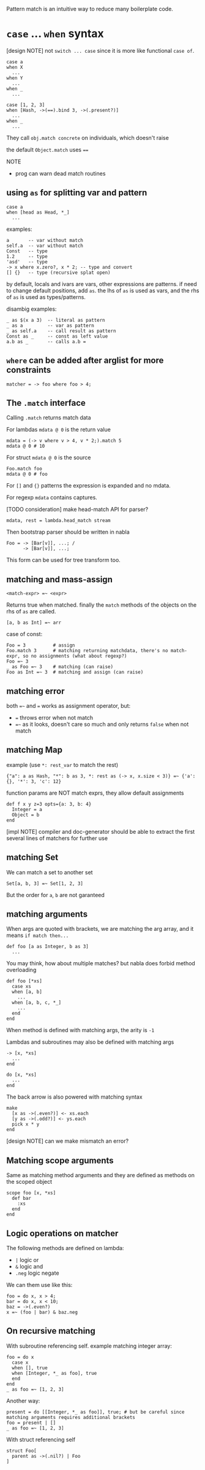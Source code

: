Pattern match is an intuitive way to reduce many boilerplate code.

# `case` ... `when` syntax

[design NOTE] not `switch ... case` since it is more like functional `case of`.

    case a
    when X
      ...
    when Y
      ...
    when _
      ...

    case [1, 2, 3]
    when [Hash, ->(==).bind 3, ->(.present?)]
      ...
    when _
      ...

They call `obj.match concrete` on individuals, which doesn't raise

the default `Object.match` uses `==`

NOTE

* prog can warn dead match routines

## using `as` for splitting var and pattern

    case a
    when [head as Head, *_]
      ...

examples:

    a       -- var without match
    self.a  -- var without match
    Const   -- type
    1.2     -- type
    'asd'   -- type
    -> x where x.zero?, x * 2; -- type and convert
    [] {}   -- type (recursive splat open)

by default, locals and ivars are vars, other expressions are patterns. if need to change default positions, add `as`. the lhs of `as` is used as vars, and the rhs of `as` is used as types/patterns.

disambig examples:

    _ as $(x a 3)  -- literal as pattern
    _ as a         -- var as pattern
    _ as self.a    -- call result as pattern
    Const as _     -- const as left value
    a.b as _       -- calls a.b =

## `where` can be added after arglist for more constraints

    matcher = -> foo where foo > 4;

## The `.match` interface

Calling `.match` returns match data

For lambdas `mdata @ 0` is the return value

    mdata = (-> v where v > 4, v * 2;).match 5
    mdata @ 0 # 10

For struct `mdata @ 0` is the source

    Foo.match foo
    mdata @ 0 # foo

For `[]` and `{}` patterns the expression is expanded and no mdata.

For regexp `mdata` contains captures.

[TODO consideration] make head-match API for parser?

    mdata, rest = lambda.head_match stream

Then bootstrap parser should be written in nabla

    Foo = -> [Bar[v]], ...; /
          -> [Bar[v]], ...;

This form can be used for tree transform too.

## matching and mass-assign

    <match-expr> =~ <expr>

Returns true when matched. finally the `match` methods of the objects on the rhs of `as` are called.

    [a, b as Int] =~ arr

case of const:

    Foo = 3          # assign
    Foo.match 3      # matching returning matchdata, there's no match-expr, so no assignments (what about regexp?)
    Foo =~ 3
    _ as Foo =~ 3    # matching (can raise)
    Foo as Int =~ 3  # matching and assign (can raise)

## matching error

both `=~` and `=` works as assignment operator, but:

- `=` throws error when not match
- `=~` as it looks, doesn't care so much and only returns `false` when not match

## matching Map

example (use `*: rest_var` to match the rest)

    {"a": a as Hash, "*": b as 3, *: rest as (-> x, x.size < 3)} =~ {'a': {}, '*': 3, 'c': 12}

function params are NOT match exprs, they allow default assignments

    def f x y z=3 opts={a: 3, b: 4}
      Integer = a
      Object = b
    end

[impl NOTE] compiler and doc-generator should be able to extract the first several lines of matchers for further use

## matching Set

We can match a set to another set

    Set[a, b, 3] =~ Set[1, 2, 3]

But the order for `a`, `b` are not garanteed

## matching arguments

When args are quoted with brackets, we are matching the arg array, and it means `if match then...`

    def foo [a as Integer, b as 3]
      ...

You may think, how about multiple matches? but nabla does forbid method overloading

    def foo [*xs]
      case xs
      when [a, b]
        ...
      when [a, b, c, *_]
        ...
      end
    end

When method is defined with matching args, the arity is `-1`

Lambdas and subroutines may also be defined with matching args

    -> [x, *xs]
      ...
    end

    do [x, *xs]
      ...
    end

The back arrow is also powered with matching syntax

    make
      [x as ->(.even?)] <- xs.each
      [y as ->(.odd?)] <- ys.each
      pick x * y
    end

[design NOTE] can we make mismatch an error?

## Matching scope arguments

Same as matching method arguments and they are defined as methods on the scoped object

    scope foo [x, *xs]
      def bar
        :xs
      end
    end

## Logic operations on matcher

The following methods are defined on lambda:

- `|` logic or
- `&` logic and
- `.neg` logic negate

We can them use like this:

    foo = do x, x > 4;
    bar = do x, x < 10;
    baz = ->(.even?)
    x =~ (foo | bar) & baz.neg

## On recursive matching

With subroutine referencing self. example matching integer array:

    foo = do x
      case x
      when [], true
      when [Integer, *_ as foo], true
      end
    end
    _ as foo =~ [1, 2, 3]

Another way:

    present = do [[Integer, *_ as foo]], true; # but be careful since matching arguments requires additional brackets
    foo = present | []
    _ as foo =~ [1, 2, 3]

With struct referencing self

    struct Foo[
      parent as ->(.nil?) | Foo
    ]
